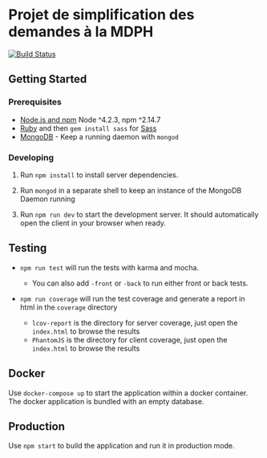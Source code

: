 Projet de simplification des demandes à la MDPH
================================================


[![Build Status](https://circleci.com/gh/sgmap/mdph.svg?style=svg)](https://circleci.com/gh/sgmap/mdph)

## Getting Started

### Prerequisites

- [Node.js and npm](https://nodejs.org/) Node ^4.2.3, npm ^2.14.7
- [Ruby](https://www.ruby-lang.org) and then `gem install sass` for [Sass](http://sass-lang.com/)
- [MongoDB](https://www.mongodb.org/) - Keep a running daemon with `mongod`

### Developing

1. Run `npm install` to install server dependencies.

2. Run `mongod` in a separate shell to keep an instance of the MongoDB Daemon running

3. Run `npm run dev` to start the development server. It should automatically open the client in your browser when ready.

## Testing

- `npm run test` will run the tests with karma and mocha.
  - You can also add `-front` or `-back` to run either front or back tests.

- `npm run coverage` will run the test coverage and generate a report in html in the `coverage` directory
  - `lcov-report` is the directory for server coverage, just open the `index.html` to browse the results
  - `PhantomJS` is the directory for client coverage, just open the `index.html` to browse the results

## Docker

Use `docker-compose up` to start the application within a docker container.
The docker application is bundled with an empty database.

## Production

Use `npm start` to build the application and run it in production mode.
